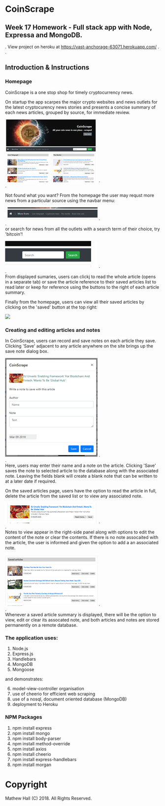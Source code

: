 # CoinScrape
## Week 17 Homework - Full stack app with Node, Expressa and MongoDB.
.
View project on heroku at https://vast-anchorage-63071.herokuapp.com/
.          
.        
## Introduction & Instructions

### Homepage ###

CoinScrape is a one stop shop for timely cryptocurrency news.  

On startup the app scarpes the major crypto websites and news outlets for the latest cryptocurency news stories and presents a concise summary of each news articles, grouped by source,  for immediate review. 

![](public/assets/images/homepage.PNG)
.   
.   

Not found what you want? From the homepage the user may requst more news from a particular source using the navbar menu:

![](public/assets/images/morenews.PNG)
.    
.  
or search for news from all the outlets with a search term of their choice, try 'bitcoin'! 

![](public/assets/images/search.PNG)
.  
.  
From displayed sumaries, users can clickj to read the whole article (opens in a separate tab) or save the article reference to their saved articles list to read later or keep for reference using the buttons to the right of each article summary.

Finally from the homepage, users can view all their saved articles by clicking on the 'saved' button at the top right:

![](public/assets/images/savedbtn.PNG)


### Creating and editing articles and notes ###

In CoinScrape, users can record and save notes on each article they save. Clicking 'Save' adjacent to any article anywhere on the site brings up the save note dialog box. 

![](public/assets/images/additembox.PNG)
.  
.  
Here, users may enter their name and a note on the article. Clicking 'Save' saves the note to selected article to the database along with the associated note. Leaving the fields blank will create a blank note that can be written to at a later date if required. 

On the saved articles page, users have the option to read the article in full, delete the article from the saved list or to view any associated note. 

![](public/assets/images/newsitembtns.PNG)
.  
.  
Notes to view appear in the right-side panel along with options to edit the content of the note or clear the contents. If there is no  note assocaited with the article, the user is informed and given the option to add a an associated note. 

![](public/assets/images/saveditems.PNG)
.  
.  
Whenever a saved article summary is displayed, there will be the option to view, edit or clear its assocated note, and both articles and notes are stored permanently on a remote database.

### The application uses: ###
  
1. Node.js
2. Express.js
3. Handlebars 
4. MongoDB 
5. Mongoose 

and demonstrates:
  
6. model-view-controller organisation
7. use of cheerio for efficient web scraping
8. use of a nosql, document oriented database (MongoDB)
9. deployment to Heroku
 
### NPM Packages ###

1. npm install express 
2. npm install mongo
3. npm install body-parser
4. npm install method-override
5. npm install axios
6. npm install cheerio
7. npm install express-handlebars
8. npm install morgan


# Copyright

Mathew Hall (C) 2018. All Rights Reserved.
